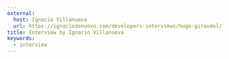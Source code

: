 ```yaml
---
external:
  host: Ignacio Villanueva
  url: https://ignaciodenuevo.com/developers-interviews/hugo-giraudel/
title: Interview by Ignacio Villanueva
keywords:
  - interview
---
```

